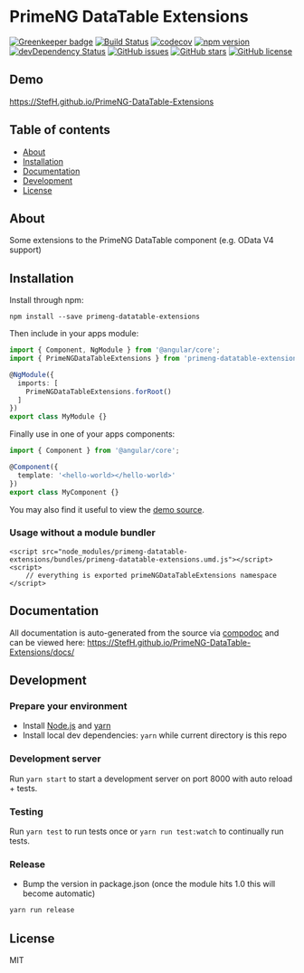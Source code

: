 # PrimeNG DataTable Extensions

[![Greenkeeper badge](https://badges.greenkeeper.io/StefH/PrimeNG-DataTable-Extensions.svg)](https://greenkeeper.io/)
[![Build Status](https://travis-ci.org/StefH/PrimeNG-DataTable-Extensions.svg?branch=master)](https://travis-ci.org/StefH/PrimeNG-DataTable-Extensions)
[![codecov](https://codecov.io/gh/StefH/PrimeNG-DataTable-Extensions/branch/master/graph/badge.svg)](https://codecov.io/gh/StefH/PrimeNG-DataTable-Extensions)
[![npm version](https://badge.fury.io/js/primeng-datatable-extensions.svg)](http://badge.fury.io/js/primeng-datatable-extensions)
[![devDependency Status](https://david-dm.org/StefH/PrimeNG-DataTable-Extensions/dev-status.svg)](https://david-dm.org/StefH/PrimeNG-DataTable-Extensions?type=dev)
[![GitHub issues](https://img.shields.io/github/issues/StefH/PrimeNG-DataTable-Extensions.svg)](https://github.com/StefH/PrimeNG-DataTable-Extensions/issues)
[![GitHub stars](https://img.shields.io/github/stars/StefH/PrimeNG-DataTable-Extensions.svg)](https://github.com/StefH/PrimeNG-DataTable-Extensions/stargazers)
[![GitHub license](https://img.shields.io/badge/license-MIT-blue.svg)](https://raw.githubusercontent.com/StefH/PrimeNG-DataTable-Extensions/master/LICENSE)

## Demo
https://StefH.github.io/PrimeNG-DataTable-Extensions

## Table of contents

- [About](#about)
- [Installation](#installation)
- [Documentation](#documentation)
- [Development](#development)
- [License](#license)

## About

Some extensions to the PrimeNG DataTable component (e.g. OData V4 support)

## Installation

Install through npm:
```
npm install --save primeng-datatable-extensions
```

Then include in your apps module:

```typescript
import { Component, NgModule } from '@angular/core';
import { PrimeNGDataTableExtensions } from 'primeng-datatable-extensions';

@NgModule({
  imports: [
    PrimeNGDataTableExtensions.forRoot()
  ]
})
export class MyModule {}
```

Finally use in one of your apps components:
```typescript
import { Component } from '@angular/core';

@Component({
  template: '<hello-world></hello-world>'
})
export class MyComponent {}
```

You may also find it useful to view the [demo source](https://github.com/StefH/PrimeNG-DataTable-Extensions/blob/master/demo/demo.component.ts).

### Usage without a module bundler
```
<script src="node_modules/primeng-datatable-extensions/bundles/primeng-datatable-extensions.umd.js"></script>
<script>
    // everything is exported primeNGDataTableExtensions namespace
</script>
```

## Documentation
All documentation is auto-generated from the source via [compodoc](https://compodoc.github.io/compodoc/) and can be viewed here:
https://StefH.github.io/PrimeNG-DataTable-Extensions/docs/

## Development

### Prepare your environment
* Install [Node.js](http://nodejs.org/) and [yarn](https://yarnpkg.com/en/docs/install)
* Install local dev dependencies: `yarn` while current directory is this repo

### Development server
Run `yarn start` to start a development server on port 8000 with auto reload + tests.

### Testing
Run `yarn test` to run tests once or `yarn run test:watch` to continually run tests.

### Release
* Bump the version in package.json (once the module hits 1.0 this will become automatic)
```bash
yarn run release
```

## License

MIT

